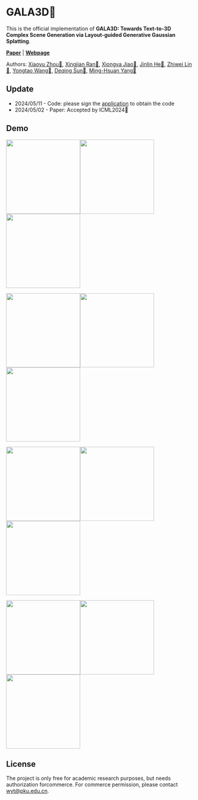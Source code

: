 # GALA3D👋

This is the official implementation of **GALA3D: Towards Text-to-3D Complex Scene Generation via Layout-guided Generative Gaussian Splatting**.

[**Paper**](https://arxiv.org/abs/2402.07207) | 
[**Webpage**](https://gala3d.github.io/)

Authors: [Xiaoyu Zhou📧](xyrain.zhou@gmail.com), [Xingjian Ran📧]((xyrain.zhou@gmail.com)), [Xiongya Jiao📧](asdlkj@stu.pku.edu.cn), [Jinlin He📧](jerraonhe@gmail.com), [Zhiwei Lin📧](zwlin@pku.edu.cn), [Yongtao Wang📧](wyt@pku.edu.cn), [Deqing Sun📧](deqingsun@gmail.com), [Ming-Hsuan Yang📧](minghsuanyang@gmail.com)

## Update
* 2024/05/11 - Code: please sign the [application](https://github.com/VDIGPKU/GALA3D/blob/main/assets/GALA3D%20application.docx) to obtain the code
* 2024/05/02 - Paper: Accepted by ICML2024👏

## Demo
<img src="https://github.com/VDIGPKU/GALA3D/blob/main/assets/gif/1.gif" width="200"/><img src="https://github.com/VDIGPKU/GALA3D/blob/main/assets/gif/2.gif" width="200"/><img src="https://github.com/VDIGPKU/GALA3D/blob/main/assets/gif/3.gif" width="200"/>

<img src="https://github.com/VDIGPKU/GALA3D/blob/main/assets/gif/4.gif" width="200"/><img src="https://github.com/VDIGPKU/GALA3D/blob/main/assets/gif/5.gif" width="200"/><img src="https://github.com/VDIGPKU/GALA3D/blob/main/assets/gif/6.gif" width="200"/>

<img src="https://github.com/VDIGPKU/GALA3D/blob/main/assets/gif/7.gif" width="200"/><img src="https://github.com/VDIGPKU/GALA3D/blob/main/assets/gif/8.gif" width="200"/><img src="https://github.com/VDIGPKU/GALA3D/blob/main/assets/gif/9.gif" width="200"/>

<img src="https://github.com/VDIGPKU/GALA3D/blob/main/assets/gif/10.gif" width="200"/><img src="https://github.com/VDIGPKU/GALA3D/blob/main/assets/gif/11.gif" width="200"/><img src="https://github.com/VDIGPKU/GALA3D/blob/main/assets/gif/12.gif" width="200"/>

## License
The project is only free for academic research purposes, but needs authorization forcommerce. For commerce permission, please contact wyt@pku.edu.cn.
